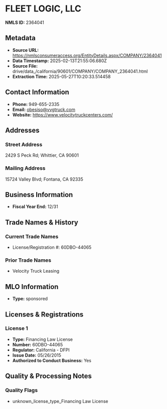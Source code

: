 # FLEET LOGIC, LLC

**NMLS ID:** 2364041

## Metadata
- **Source URL:** https://nmlsconsumeraccess.org/EntityDetails.aspx/COMPANY/2364041
- **Data Timestamp:** 2025-02-13T21:55:06.680Z
- **Source File:** drive/data_/california/90601/COMPANY/COMPANY_2364041.html
- **Extraction Time:** 2025-05-27T10:20:33.514458

## Contact Information
- **Phone:** 949-655-2335
- **Email:** obesiso@vvgtruck.com
- **Website:** https://www.velocitytruckcenters.com/

## Addresses
### Street Address
2429 S Peck Rd; Whittier, CA 90601

### Mailing Address
15724 Valley Blvd; Fontana, CA 92335

## Business Information
- **Fiscal Year End:** 12/31

## Trade Names & History
### Current Trade Names
- License/Registration #: 60DBO-44065

### Prior Trade Names
- Velocity Truck Leasing

## MLO Information
- **Type:** sponsored

## Licenses & Registrations

### License 1
- **Type:** Financing Law License
- **Number:** 60DBO-44065
- **Regulator:** California - DFPI
- **Issue Date:** 05/26/2015
- **Authorized to Conduct Business:** Yes

## Quality & Processing Notes
### Quality Flags
- unknown_license_type_Financing Law License
